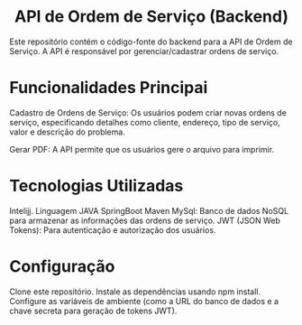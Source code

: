 # <h1 align="center"> API de Ordem de Serviço (Backend)</h1>
Este repositório contém o código-fonte do backend para a API de Ordem de Serviço. A API é responsável por gerenciar/cadastrar ordens de serviço.

# Funcionalidades Principai
Cadastro de Ordens de Serviço: Os usuários podem criar novas ordens de serviço, especificando detalhes como cliente, endereço, tipo de serviço, valor e descrição do problema.

Gerar PDF: A API permite que os usuários gere o arquivo para imprimir.

# Tecnologias Utilizadas
Intelijj.
Linguagem JAVA
SpringBoot
Maven
MySql: Banco de dados NoSQL para armazenar as informações das ordens de serviço.
JWT (JSON Web Tokens): Para autenticação e autorização dos usuários.

# Configuração
Clone este repositório.
Instale as dependências usando npm install.
Configure as variáveis de ambiente (como a URL do banco de dados e a chave secreta para geração de tokens JWT).
